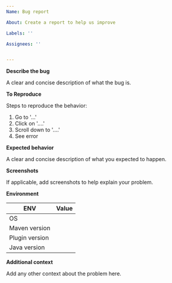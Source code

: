 ```yaml
---
Name: Bug report

About: Create a report to help us improve

Labels: ''

Assignees: ''


---
```


**Describe the bug**

A clear and concise description of what the bug is.

**To Reproduce**

Steps to reproduce the behavior:

1. Go to '...'
2. Click on '....'
3. Scroll down to '....'
4. See error

**Expected behavior**

A clear and concise description of what you expected to happen.

**Screenshots**

If applicable, add screenshots to help explain your problem.

**Environment**

| ENV            | Value |
|----------------|-------|
| OS             |       |
| Maven version  |       |
| Plugin version |       |
| Java version   |       |

**Additional context**

Add any other context about the problem here.
